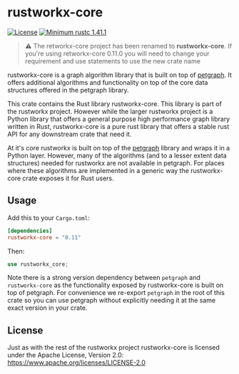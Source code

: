 # rustworkx-core

[![License](https://img.shields.io/github/license/Qiskit/rustworkx.svg?style=popout-square)](https://opensource.org/licenses/Apache-2.0)
[![Minimum rustc 1.41.1](https://img.shields.io/badge/rustc-1.41.1+-blue.svg)](https://rust-lang.github.io/rfcs/2495-min-rust-version.html)

> :warning: The retworkx-core project has been renamed to **rustworkx-core**.
> If you're using retworkx-core 0.11.0 you will need to change your requirement
> and use statements to use the new crate name

rustworkx-core is a graph algorithm library that is built on top of
[petgraph](https://github.com/petgraph/petgraph). It offers additional
algorithms and functionality on top of the core data structures offered in
the petgraph library.

This crate contains the Rust library rustworkx-core. This library is part of the
rustworkx project. However while the larger rustworkx project is a Python library
that offers a general purpose high performance graph library written in Rust,
rustworkx-core is a pure rust library that offers a stable rust API for any
downstream crate that need it.

At it's core rustworkx is built on top of the
[petgraph](https://github.com/petgraph/petgraph) library and wraps it in a
Python layer. However, many of the algorithms (and to a lesser extent data
structures) needed for rustworkx are not available in petgraph. For places
where these algorithms are implemented in a generic way the rustworkx-core
crate exposes it for Rust users.

## Usage

Add this to your `Cargo.toml`:

```toml
[dependencies]
rustworkx-core = "0.11"
```

Then:

```rust
use rustworkx_core;
```

Note there is a strong version dependency between `petgraph` and `rustworkx-core`
as the functionality exposed by rustworkx-core is built on top of petgraph. For
convenience we re-export `petgraph` in the root of this crate so you can use
petgraph without explicitly needing it at the same exact version in your crate.

## License

Just as with the rest of the rustworkx project rustworkx-core is licensed under
the Apache License, Version 2.0: https://www.apache.org/licenses/LICENSE-2.0
